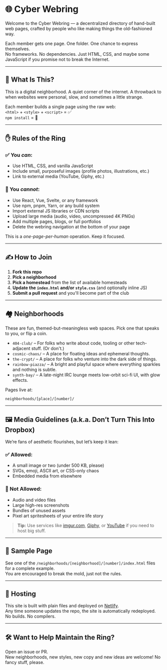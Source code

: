 
# 🌐 Cyber Webring

Welcome to the Cyber Webring — a decentralized directory of hand-built web pages, crafted by people who like making things the old-fashioned way.

Each member gets one page. One folder. One chance to express themselves.  
No frameworks. No dependencies. Just HTML, CSS, and maybe some JavaScript if you promise not to break the Internet.

---

## 🧠 What Is This?

This is a digital neighborhood. A quiet corner of the internet. A throwback to when websites were personal, slow, and sometimes a little strange.

Each member builds a single page using the raw web:  
`<html>` + `<style>` + `<script>` = ✅  
`npm install` = 🚫

---

## ✋ Rules of the Ring

### ✅ You *can*:
- Use HTML, CSS, and vanilla JavaScript
- Include small, purposeful images (profile photos, illustrations, etc.)
- Link to external media (YouTube, Giphy, etc.)

### 🚫 You *cannot*:
- Use React, Vue, Svelte, or any framework
- Use npm, pnpm, Yarn, or any build system
- Import external JS libraries or CDN scripts
- Upload large media (audio, video, uncompressed 4K PNGs)
- Add multiple pages, blogs, or full portfolios
- Delete the webring navigation at the bottom of your page

This is a *one-page-per-human* operation. Keep it focused.

---

## ✍️ How to Join

1. **Fork this repo**
2. **Pick a neighborhood**
3. **Pick a homestead** from the list of available homesteads
4. **Update the `index.html` and/or `style.css`** (and optionally inline JS)
5. **Submit a pull request** and you'll become part of the club

---

## 🏘 Neighborhoods

These are fun, themed-but-meaningless web spaces. Pick one that speaks to you, or flip a coin.

- `404-club/` – For folks who write about code, tooling or other tech-adjacent stuff. (Or
      don't.)
- `cosmic-chaos/` – A place for floating ideas and ephemeral thoughts.
- `the-crypt/` –  A place for folks who venture into the dark side of things.
- `rainbow-piazza/` – A bright and playful space where everything sparkles and nothing is subtle.
- `synth-bay/` – A late-night IRC lounge meets low-orbit sci-fi UI, with glow effects.

Pages live at:
```
neighborhoods/[place]/[number]/
```

---

## 🖼 Media Guidelines (a.k.a. Don’t Turn This Into Dropbox)

We’re fans of aesthetic flourishes, but let’s keep it lean:

### ✅ Allowed:
- A small image or two (under 500 KB, please)
- SVGs, emoji, ASCII art, or CSS-only chaos
- Embedded media from elsewhere

### 🚫 Not Allowed:
- Audio and video files
- Large high-res screenshots
- Bundles of unused assets
- Pixel art spritesheets of your entire life story

> **Tip:** Use services like [imgur.com](https://imgur.com), [Giphy](https://giphy.com), or [YouTube](https://youtube.com) if you need to host big stuff.

---

## 🧪 Sample Page

See one of the `/neighborhoods/[neighborhood]/[number]/index.html` files for a complete example.  
You are encouraged to break the mold, just not the rules.

---

## 🚀 Hosting

This site is built with plain files and deployed on [Netlify](https://netlify.com).  
Any time someone updates the repo, the site is automatically redeployed.  
No builds. No compilers.

---

## 🛠 Want to Help Maintain the Ring?

Open an issue or PR.  
New neighborhoods, new styles, new copy and new ideas are welcome!
No fancy stuff, please.

